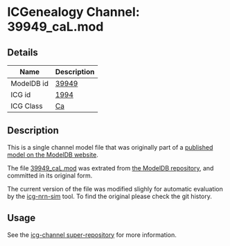 # ICGenealogy Channel: 39949\_caL.mod

## Details

Name | Description
---- | -----------
ModelDB id | [39949](http://senselab.med.yale.edu/ModelDB/ShowModel.cshtml?model=39949)
ICG id | [1994](http://icg.neurotheory.ox.ac.uk/channels/3/1994)
ICG Class | [Ca](http://icg.neurotheory.ox.ac.uk/channels/3)

## Description

This is a single channel model file that was originally part of a [published model on the ModelDB website](http://senselab.med.yale.edu/mModelDB/ShowModel.cshtml?model=39949).


The file [39949\_caL.mod](39949_caL.mod) was extrated from [the ModelDB repository](http://senselab.med.yale.edu/ModelDB/ShowModel.cshtml?model=39949), and committed in its original form.

The current version of the file was modified slighly for automatic evaluation by the [icg-nrn-sim](https://github.com/icgenealogy/icg-nrn-sim) tool. To find the original please check the git history.


## Usage

See the [icg-channel super-repository](https://github.com/icgenealogy/icg-channels) for more information.